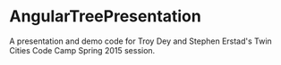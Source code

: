 # AngularTreePresentation
A presentation and demo code for Troy Dey and Stephen Erstad's Twin Cities Code Camp Spring 2015 session.
